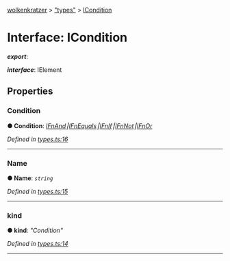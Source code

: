 [wolkenkratzer](../README.md) > ["types"](../modules/_types_.md) > [ICondition](../interfaces/_types_.icondition.md)



# Interface: ICondition

*__export__*: 

*__interface__*: IElement



## Properties
<a id="condition"></a>

###  Condition

**●  Condition**:  *[IFnAnd](_types_.ifnand.md)⎮[IFnEquals](_types_.ifnequals.md)⎮[IFnIf](_types_.ifnif.md)⎮[IFnNot](_types_.ifnnot.md)⎮[IFnOr](_types_.ifnor.md)* 

*Defined in [types.ts:16](https://github.com/arminhammer/wolkenkratzer/blob/77659cc/src/types.ts#L16)*





___

<a id="name"></a>

###  Name

**●  Name**:  *`string`* 

*Defined in [types.ts:15](https://github.com/arminhammer/wolkenkratzer/blob/77659cc/src/types.ts#L15)*





___

<a id="kind"></a>

###  kind

**●  kind**:  *"Condition"* 

*Defined in [types.ts:14](https://github.com/arminhammer/wolkenkratzer/blob/77659cc/src/types.ts#L14)*





___


